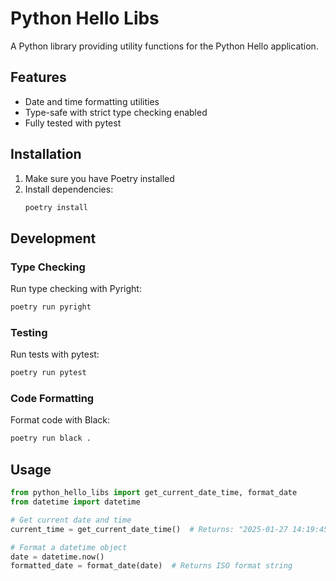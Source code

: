 # Python Hello Libs

A Python library providing utility functions for the Python Hello application.

## Features

- Date and time formatting utilities
- Type-safe with strict type checking enabled
- Fully tested with pytest

## Installation

1. Make sure you have Poetry installed
2. Install dependencies:
   ```bash
   poetry install
   ```

## Development

### Type Checking

Run type checking with Pyright:

```bash
poetry run pyright
```

### Testing

Run tests with pytest:

```bash
poetry run pytest
```

### Code Formatting

Format code with Black:

```bash
poetry run black .
```

## Usage

```python
from python_hello_libs import get_current_date_time, format_date
from datetime import datetime

# Get current date and time
current_time = get_current_date_time()  # Returns: "2025-01-27 14:19:45"

# Format a datetime object
date = datetime.now()
formatted_date = format_date(date)  # Returns ISO format string
```
